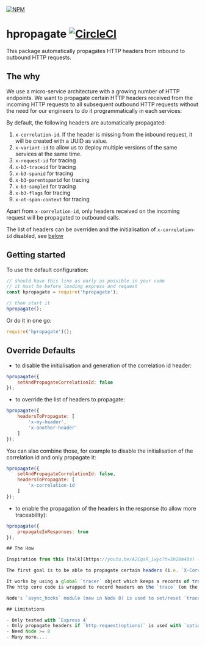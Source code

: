 [![NPM](https://nodei.co/npm/hpropagate.png?compact=true)](https://nodei.co/npm/hpropagate/)

# hpropagate [![CircleCI](https://circleci.com/gh/WealthWizardsEngineering/hpropagate.svg?style=svg)](https://circleci.com/gh/WealthWizardsEngineering/hpropagate)

This package automatically propagates HTTP headers from inbound to outbound HTTP requests.

## The why

We use a micro-service architecture with a growing number of HTTP endpoints. We want to propagate certain HTTP headers received from the incoming HTTP requests to all subsequent outbound HTTP requests without the need for our engineers to do it programmatically in each services:

By default, the following headers are automatically propagated:

1. `x-correlation-id`. If the header is missing from the inbound request, it will be created with a UUID as value.
2. `x-variant-id` to allow us to deploy multiple versions of the same services at the same time.
3. `x-request-id` for tracing
4. `x-b3-traceid` for tracing
5. `x-b3-spanid` for tracing
6. `x-b3-parentspanid` for tracing
7. `x-b3-sampled` for tracing
8. `x-b3-flags` for tracing
9. `x-ot-span-context` for tracing

Apart from `x-correlation-id`, only headers received on the incoming request will be propagated to outbound calls.

The list of headers can be overriden and the initialisation of `x-correlation-id` disabled, see [below](#override-defaults)

## Getting started

To use the default configuration:

```javascript
// should have this line as early as possible in your code
// it must be before loading express and request
const hpropagate = require('hpropagate');

// then start it
hpropagate();
```

Or do it in one go:

```javascript
require('hpropagate')();
```

## Override Defaults

- to disable the initialisation and generation of the correlation id header:

```javascript
hpropagate({
    setAndPropagateCorrelationId: false
});
```

- to override the list of headers to propagate:

```javascript
hpropagate({
    headersToPropagate: [
        'x-my-header',
        'x-another-header'
    ]
});
```

You can also combine those, for example to disable the initialisation of the correlation id and only propagate it:

```javascript
hpropagate({
    setAndPropagateCorrelationId: false,
    headersToPropagate: [
        'x-correlation-id'
    ]
});
```
- to enable the propagation of the headers in the response (to allow more traceability):

```javascript
hpropagate({
    propagateInResponses: true
});

## The How

Inspiration from this [talk](https://youtu.be/A2CqsR_1wyc?t=5h26m40s) ([Slides and Code](https://github.com/watson/talks/tree/master/2016/06%20NodeConf%20Oslo)) and this [module](https://github.com/guyguyon/node-request-context)

The first goal is to be able to propagate certain headers (i.e. `X-Correlation-ID`) to outbound HTTP requests without the need to do it programmatically in the service.

It works by using a global `tracer` object which keeps a records of traces (a `trace` object per http request). The header value is saved in the `trace` object associated with the current request. 
The http core code is wrapped to record headers on the `trace` (on the request listener of the http server set with `http.createServer`) and inject headers to the outbound requests (currently only on `http.request`).

Node's `async_hooks` module (new in Node 8) is used to set/reset `tracer.currentTrace` to the trace relevant to the current execution context. `tracer.currentTrace` is used in the wrapped functions to record/access the headers data.

## Limitations

- Only tested with `Express 4`
- Only propagate headers if `http.request(options)` is used with `options` as an `Object`.
- Need Node >= 8
- Many more....